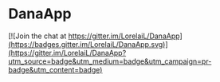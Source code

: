 # DanaApp

[![Join the chat at https://gitter.im/LorelaiL/DanaApp](https://badges.gitter.im/LorelaiL/DanaApp.svg)](https://gitter.im/LorelaiL/DanaApp?utm_source=badge&utm_medium=badge&utm_campaign=pr-badge&utm_content=badge)
